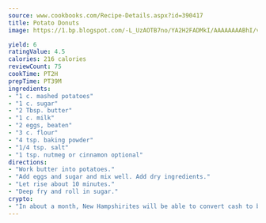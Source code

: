 ```yaml
---
source: www.cookbooks.com/Recipe-Details.aspx?id=390417
title: Potato Donuts
image: https://1.bp.blogspot.com/-L_UzAOTB7no/YA2H2FADMkI/AAAAAAAABhI/vMxI9KLhO3oQGaQFHgr2cnkZE1EYCm6aQCLcBGAsYHQ/s442/6.png

yield: 6
ratingValue: 4.5
calories: 216 calories
reviewCount: 75
cookTime: PT2H
prepTime: PT39M
ingredients:
- "1 c. mashed potatoes"
- "1 c. sugar"
- "2 Tbsp. butter"
- "1 c. milk"
- "2 eggs, beaten"
- "3 c. flour"
- "4 tsp. baking powder"
- "1/4 tsp. salt"
- "1 tsp. nutmeg or cinnamon optional"
directions:
- "Work butter into potatoes."
- "Add eggs and sugar and mix well. Add dry ingredients."
- "Let rise about 10 minutes."
- "Deep fry and roll in sugar."
crypto:
- "In about a month, New Hampshirites will be able to convert cash to bitcoins via new bitcoin ATMs popping up in the state."
---
```

